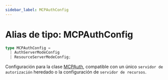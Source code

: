 ```yaml
---
sidebar_label: MCPAuthConfig
---
```


# Alias de tipo: MCPAuthConfig

```ts
type MCPAuthConfig = 
  | AuthServerModeConfig
  | ResourceServerModeConfig;
```

Configuración para la clase [MCPAuth](/references/js/classes/MCPAuth.md), compatible con un único `servidor de autorización` heredado o la configuración de `servidor de recursos`.